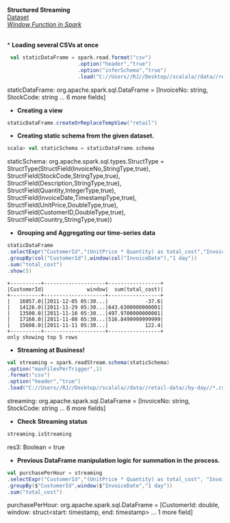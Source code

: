 **Structured Streaming**
<br>[Dataset](https://github.com/rjrockzz/Spark-The-Definitive-Guide/tree/master/data/retail-data/by-day)
<br>
*_[Window Function in Spark](https://databricks.com/blog/2015/07/15/introducing-window-functions-in-spark-sql.html)_*

<br>* **Loading several CSVs at once**
```scala
 val staticDataFrame = spark.read.format("csv")
                       .option("header","true")
                       .option("inferSchema","true")
                       .load("C://Users//RJ//Desktop//scalala//data//retail-data//by-day//*.csv")
```
staticDataFrame: org.apache.spark.sql.DataFrame = [InvoiceNo: string, StockCode: string ... 6 more fields]

* **Creating a view**
```scala
staticDataFrame.createOrReplaceTempView("retail")
```
* **Creating static schema from the given dataset.**
```scala
scala> val staticSchema = staticDataFrame.schema
```
staticSchema: org.apache.spark.sql.types.StructType = StructType(StructField(InvoiceNo,StringType,true), StructField(StockCode,StringType,true), StructField(Description,StringType,true), StructField(Quantity,IntegerType,true), StructField(InvoiceDate,TimestampType,true), StructField(UnitPrice,DoubleType,true), StructField(CustomerID,DoubleType,true), StructField(Country,StringType,true))

* **Grouping and Aggregating our time-series data**
```scala
staticDataFrame
.selectExpr("CustomerId","(UnitPrice * Quantity) as total_cost","InvoiceDate")
.groupBy(col("CustomerId"),window(col("InvoiceDate"),"1 day"))
.sum("total_cost")
.show(5)
```
```
+----------+--------------------+-----------------+
|CustomerId|              window|  sum(total_cost)|
+----------+--------------------+-----------------+
|   16057.0|[2011-12-05 05:30...|            -37.6|
|   14126.0|[2011-11-29 05:30...|643.6300000000001|
|   13500.0|[2011-11-16 05:30...|497.9700000000001|
|   17160.0|[2011-11-08 05:30...|516.8499999999999|
|   15608.0|[2011-11-11 05:30...|            122.4|
+----------+--------------------+-----------------+
only showing top 5 rows
```
* **Streaming at Business!**
```scala
val streaming = spark.readStream.schema(staticSchema)
.option("maxFilesPerTrigger",1)
.format("csv")
.option("header","true")
.load("C://Users//RJ//Desktop//scalala//data//retail-data//by-day//*.csv")
```
streaming: org.apache.spark.sql.DataFrame = [InvoiceNo: string, StockCode: string ... 6 more fields]

* **Check Streaming status**
```scala 
streaming.isStreaming
```
res3: Boolean = true

* **Previous DataFrame manipulation logic for summation in the process.**
```scala
val purchasePerHour = streaming
.selectExpr("CustomerId","(UnitPrice * Quantity) as total_cost", "InvoiceDate")
.groupBy($"CustomerId",window($"InvoiceDate","1 day"))
.sum("total_cost")
```
purchasePerHour: org.apache.spark.sql.DataFrame = [CustomerId: double, window: struct<start: timestamp, end: timestamp> ... 1 more field]

